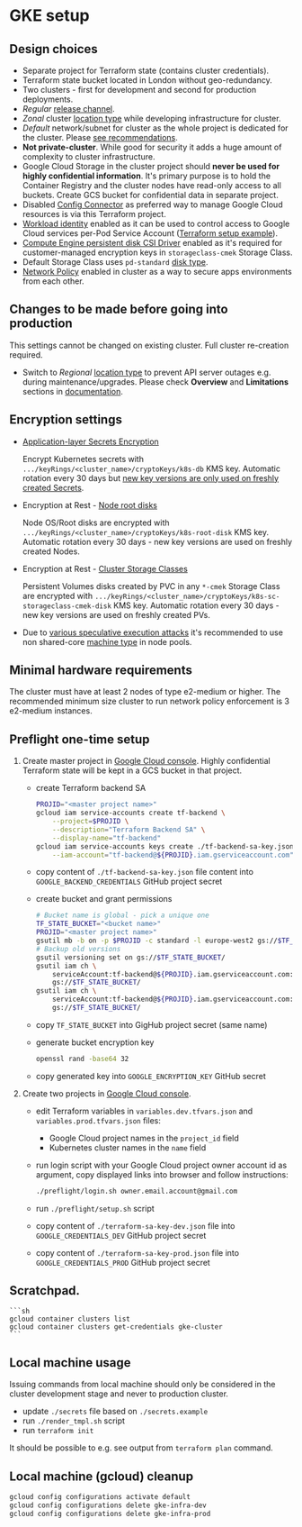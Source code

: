 # GKE setup

## Design choices

- Separate project for Terraform state (contains cluster credentials).
- Terraform state bucket located in London without geo-redundancy.
- Two clusters - first for development and second for production deployments.
- _Regular_ [release channel](https://cloud.google.com/kubernetes-engine/docs/concepts/release-channels).
- _Zonal_ cluster [location type](https://cloud.google.com/kubernetes-engine/docs/concepts/types-of-clusters) while developing infrastructure for cluster.
- _Default_ network/subnet for cluster as the whole project is dedicated for the cluster. Please [see recommendations](https://cloud.google.com/vpc/docs/vpc#default-network).
- __Not private-cluster__. While good for security it adds a huge amount of complexity to cluster infrastructure.
- Google Cloud Storage in the cluster project should __never be used for highly confidential information__. It's primary purpose is to hold the Container Registry and the cluster nodes have read-only access to all buckets. Create GCS bucket for confidential data in separate project.
- Disabled [Config Connector](https://cloud.google.com/config-connector/docs/overview) as preferred way to manage Google Cloud resources is via this Terraform project.
- [Workload identity](https://cloud.google.com/kubernetes-engine/docs/how-to/workload-identity) enabled as it can be used to control access to Google Cloud services per-Pod Service Account ([Terraform setup example](https://github.com/terraform-google-modules/terraform-google-kubernetes-engine/tree/master/examples/workload_identity)).
- [Compute Engine persistent disk CSI Driver](https://cloud.google.com/kubernetes-engine/docs/how-to/persistent-volumes/gce-pd-csi-driver) enabled as it's required for customer-managed encryption keys in `storageclass-cmek` Storage Class.
- Default Storage Class uses `pd-standard` [disk type](https://cloud.google.com/compute/docs/disks).
- [Network Policy](https://cloud.google.com/kubernetes-engine/docs/concepts/network-overview#limit-connectivity-pods) enabled in cluster as a way to secure apps environments from each other.

## Changes to be made before going into production

This settings cannot be changed on existing cluster. Full cluster re-creation required.

- Switch to _Regional_ [location type](https://cloud.google.com/kubernetes-engine/docs/concepts/types-of-clusters) to prevent API server outages e.g. during maintenance/upgrades. Please check __Overview__ and __Limitations__ sections in [documentation](https://cloud.google.com/kubernetes-engine/docs/concepts/regional-clusters).

## Encryption settings

- [Application-layer Secrets Encryption](https://cloud.google.com/kubernetes-engine/docs/how-to/encrypting-secrets)

    Encrypt Kubernetes secrets with `.../keyRings/<cluster_name>/cryptoKeys/k8s-db` KMS key. Automatic rotation every 30 days but [new key versions are only used on freshly created Secrets](https://cloud.google.com/kubernetes-engine/docs/how-to/encrypting-secrets#re-encrypting_your_secrets).

- Encryption at Rest - [Node root disks](https://cloud.google.com/kubernetes-engine/docs/how-to/using-cmek#boot-disks)

    Node OS/Root disks are encrypted with `.../keyRings/<cluster_name>/cryptoKeys/k8s-root-disk` KMS key. Automatic rotation every 30 days - new key versions are used on freshly created Nodes.

- Encryption at Rest - [Cluster Storage Classes](https://cloud.google.com/kubernetes-engine/docs/how-to/using-cmek#create_an_encrypted_in)

    Persistent Volumes disks created by PVC in any `*-cmek` Storage Class are encrypted with `.../keyRings/<cluster_name>/cryptoKeys/k8s-sc-storageclass-cmek-disk` KMS key. Automatic rotation every 30 days - new key versions are used on freshly created PVs.

- Due to [various speculative execution attacks](https://en.wikipedia.org/wiki/Transient_execution_CPU_vulnerability) it's recommended to use non shared-core [machine type](https://cloud.google.com/compute/docs/machine-types#machine_types) in node pools.

## Minimal hardware requirements

The cluster must have at least 2 nodes of type e2-medium or higher. The recommended minimum size cluster to run network policy enforcement is 3 e2-medium instances.

## Preflight one-time setup

1. Create master project in [Google Cloud console](https://console.cloud.google.com/cloud-resource-manager). Highly confidential Terraform state will be kept in a GCS bucket in that project.

    - create Terraform backend SA

        ```sh
        PROJID="<master project name>"
        gcloud iam service-accounts create tf-backend \
            --project=$PROJID \
            --description="Terraform Backend SA" \
            --display-name="tf-backend"
        gcloud iam service-accounts keys create ./tf-backend-sa-key.json \
            --iam-account="tf-backend@${PROJID}.iam.gserviceaccount.com"
        ```

    - copy content of `./tf-backend-sa-key.json` file content into `GOOGLE_BACKEND_CREDENTIALS` GitHub project secret

    - create bucket and grant permissions

        ```sh
        # Bucket name is global - pick a unique one
        TF_STATE_BUCKET="<bucket name>"
        PROJID="<master project name>"
        gsutil mb -b on -p $PROJID -c standard -l europe-west2 gs://$TF_STATE_BUCKET/
        # Backup old versions
        gsutil versioning set on gs://$TF_STATE_BUCKET/
        gsutil iam ch \
            serviceAccount:tf-backend@${PROJID}.iam.gserviceaccount.com:roles/storage.legacyBucketWriter \
            gs://$TF_STATE_BUCKET/
        gsutil iam ch \
            serviceAccount:tf-backend@${PROJID}.iam.gserviceaccount.com:roles/storage.objectViewer \
            gs://$TF_STATE_BUCKET/
        ```

    - copy `TF_STATE_BUCKET` into GigHub project secret (same name)

    - generate bucket encryption key

        ```sh
        openssl rand -base64 32
        ```

    - copy generated key into `GOOGLE_ENCRYPTION_KEY` GitHub secret

1. Create two projects in [Google Cloud console](https://console.cloud.google.com/cloud-resource-manager).

    - edit Terraform variables in `variables.dev.tfvars.json` and `variables.prod.tfvars.json` files:

        - Google Cloud project names in the `project_id` field
        - Kubernetes cluster names in the `name` field

    - run login script with your Google Cloud project owner account id as argument, copy displayed links into browser and follow instructions:

        ```bash
        ./preflight/login.sh owner.email.account@gmail.com
        ```

    - run `./preflight/setup.sh` script

    - copy content of `./terraform-sa-key-dev.json` file into `GOOGLE_CREDENTIALS_DEV` GitHub project secret

    - copy content of `./terraform-sa-key-prod.json` file into `GOOGLE_CREDENTIALS_PROD` GitHub project secret

## Scratchpad.

    ```sh
    gcloud container clusters list
    gcloud container clusters get-credentials gke-cluster
    ```

## Local machine usage

Issuing commands from local machine should only be considered in the cluster development stage and never to production cluster.

- update `./secrets` file based on `./secrets.example`
- run `./render_tmpl.sh` script
- run `terraform init`

It should be possible to e.g. see output from `terraform plan` command.

## Local machine (gcloud) cleanup

```sh
gcloud config configurations activate default
gcloud config configurations delete gke-infra-dev
gcloud config configurations delete gke-infra-prod
```

